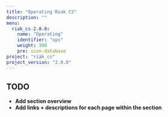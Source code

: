 ```yaml
---
title: "Operating Riak CS"
description: ""
menu:
  riak_cs-2.0.0:
    name: "Operating"
    identifier: "ops"
    weight: 300
    pre: icon-database
project: "riak_cs"
project_version: "2.0.0"
---
```


## TODO

- **Add section overview**
- **Add links + descriptions for each page within the section**
